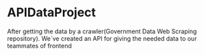 # APIDataProject
After getting the data by a crawler(Government Data Web Scraping repository). We´ve created an API for giving the needed data to our teammates of frontend
